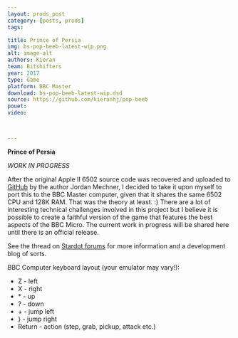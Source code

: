 ```yaml
---
layout: prods_post
category: [posts, prods]
tags: 

title: Prince of Persia
img: bs-pop-beeb-latest-wip.png
alt: image-alt
authors: Kieran
team: Bitshifters
year: 2017
type: Game
platform: BBC Master
download: bs-pop-beeb-latest-wip.dsd
source: https://github.com/kieranhj/pop-beeb
pouet: 
video: 



---
```


**Prince of Persia**

*WORK IN PROGRESS*

After the original Apple II 6502 source code was recovered and uploaded to [GitHub](https://github.com/jmechner/Prince-of-Persia-Apple-II) by the author Jordan Mechner, I decided to take it upon myself to port this to the BBC Master computer, given that it shares the same 6502 CPU and 128K RAM. That was the theory at least. :) There are a lot of interesting technical challenges involved in this project but I believe it is possible to create a faithful version of the game that features the best aspects of the BBC Micro. The current work in progress will be shared here until there is an official release.

See the thread on [Stardot forums](http://stardot.org.uk/forums/viewtopic.php?f=53&t=13079) for more information and a development blog of sorts.

BBC Computer keyboard layout (your emulator may vary!):
* Z - left
* X - right
* \* - up
* ? - down
* \+ - jump left
* } - jump right
* Return - action (step, grab, pickup, attack etc.)
